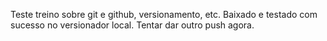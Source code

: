 Teste treino sobre git e github, versionamento, etc.
Baixado e testado com sucesso no versionador local. Tentar dar outro push agora.
